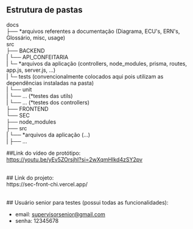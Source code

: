 ## Estrutura de pastas 

docs <br/>
├── *arquivos referentes a documentação (Diagrama, ECU's, ERN's, Glossário, misc, usage)<br/>
src<br/>
├── BACKEND<br/>
|   └── API_CONFEITARIA<br/>
|       └─ *arquivos da aplicação (controllers, node_modules, prisma, routes, app.js, server.js, ...)<br/>
|       └─ tests (convencionalmente colocados aqui pois utilizam as dependências instaladas na pasta)<br/>
|           └── unit<br/>
|                └── ... (*testes das utils)<br/>
|                 └── ... (*testes dos controllers) <br/> 
├── FRONTEND<br/>
└── SEC<br/>
    ├── node_modules<br/>
    ├── src<br/>
    |   └── *arquivos da aplicação (...)<br/>
    |   ├── ...<br/>

##Link do vídeo de protótipo: <br/>
https://youtu.be/yEv5ZOrsjhI?si=2wXqmHIkd4zSY2pv 

<br/>
## Link do projeto:<br/>
https://sec-front-chi.vercel.app/

<br/>## Usuário senior para testes (possui todas as funcionalidades): <br/>
- email: supervisorsenior@gmail.com
- senha: 12345678
